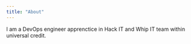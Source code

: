 ```yaml
---
title: "About"
---
```


I am a DevOps engineer apprenctice in Hack IT and Whip IT team within universal credit.
